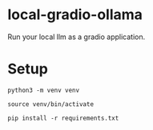 # local-gradio-ollama
Run your local llm as a gradio application.

# Setup

```
python3 -m venv venv
```

```
source venv/bin/activate
```

```
pip install -r requirements.txt
```
